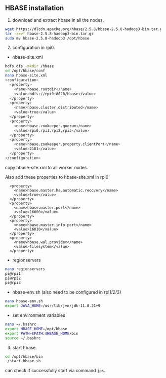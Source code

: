 ## HBASE installation
1. download and extract hbase in all the nodes.
~~~bash
wget https://dlcdn.apache.org/hbase/2.5.8/hbase-2.5.8-hadoop3-bin.tar.gz
tar -zxvf hbase-2.5.8-hadoop3-bin.tar.gz
sudo mv hbase-2.5.8-hadoop3 /opt/hbase
~~~

2. configuration in rpi0.
- hbase-site.xml
~~~bash
hdfs dfs -mkdir /hbase
cd /opt/hbase/conf
nano hbase-site.xml
<configuration>
  <property>
    <name>hbase.rootdir</name>
    <value>hdfs://rpi0:8020/hbase</value>
  </property>
  <property>
    <name>hbase.cluster.distributed</name>
    <value>true</value>
  </property>
  <property>
    <name>hbase.zookeeper.quorum</name>
    <value>rpi0,rpi1,rpi2,rpi3</value>
  </property>
  <property>
    <name>hbase.zookeeper.property.clientPort</name>
    <value>2181</value>
  </property>
</configuration>
~~~
copy hbase-site.xml to all worker nodes.

Also add these properties to hbase-site.xml in rpi0:
```
  <property>
    <name>hbase.master.ha.automatic.recovery</name>
    <value>true</value>
  </property>
  <property>
    <name>hbase.master.port</name>
    <value>16000</value>
  </property>
  <property>
    <name>hbase.master.info.port</name>
    <value>16010</value>
  </property>
  <property>
    <name>hbase.wal.provider</name>
    <value>filesystem</value>
  </property>
```

- regionservers
~~~bash
nano regionservers
pi@rpi1
pi@rpi2
pi@rpi3
~~~

- hbase-env.sh (also need to be configured in rpi1/2/3)
~~~bash
nano hbase-env.sh
export JAVA_HOME=/usr/lib/jvm/jdk-11.0.21+9
~~~

- set environment variables
~~~bash
nano ~/.bashrc
export HBASE_HOME=/opt/hbase
export PATH=$PATH:$HBASE_HOME/bin
source ~/.bashrc
~~~

3. start hbase.
~~~bash
cd /opt/hbase/bin
./start-hbase.sh
~~~
can check if successfully start via command `jps`.
